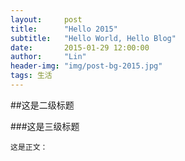 ```yaml
---
layout:     post
title:      "Hello 2015"
subtitle:   "Hello World, Hello Blog"
date:       2015-01-29 12:00:00
author:     "Lin"
header-img: "img/post-bg-2015.jpg"
tags: 生活
---
```



##这是二级标题

###这是三级标题

	这是正文：